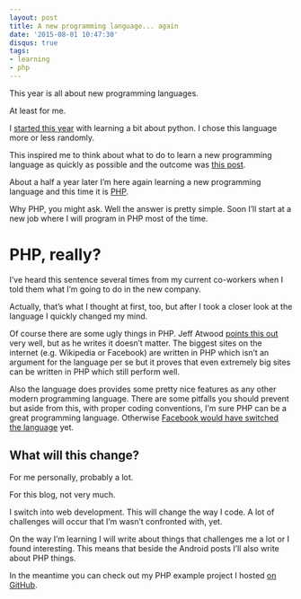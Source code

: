 ```yaml
---
layout: post
title: A new programming language... again
date: '2015-08-01 10:47:30'
disqus: true
tags:
- learning
- php
---
```



This year is all about new programming languages.

At least for me.

I [started this year](/new-year-new-language-python/) with learning a bit about python. I chose this language more or less randomly.

This inspired me to think about what to do to learn a new programming language as quickly as possible and the outcome was [this post](/how-to-learn-a-new-programming-language/).

About a half a year later I’m here again learning a new programming language and this time it is [PHP](http://php.net/).

Why PHP, you might ask. Well the answer is pretty simple. Soon I’ll start at a new job where I will program in PHP most of the time.


# PHP, really?

I’ve heard this sentence several times from my current co-workers when I told them what I’m going to do in the new company.

Actually, that’s what I thought at first, too, but after I took a closer look at the language I quickly changed my mind.

Of course there are some ugly things in PHP. Jeff Atwood [points this out](http://blog.codinghorror.com/php-sucks-but-it-doesnt-matter/) very well, but as he writes it doesn’t matter. The biggest sites on the internet (e.g. Wikipedia or Facebook) are written in PHP which isn’t an argument for the language per se but it proves that even extremely big sites can be written in PHP which still perform well.

Also the language does provides some pretty nice features as any other modern programming language. There are some pitfalls you should prevent but aside from this, with proper coding conventions, I’m sure PHP can be a great programming language. Otherwise [Facebook would have switched the language](http://www.quora.com/Why-cant-Facebook-stop-using-PHP) yet.


## What will this change?

For me personally, probably a lot.

For this blog, not very much.

I switch into web development. This will change the way I code. A lot of challenges will occur that I’m wasn’t confronted with, yet.

On the way I’m learning I will write about things that challenges me a lot or I found interesting. This means that beside the Android posts I’ll also write about PHP things.

In the meantime you can check out my PHP example project I hosted [on GitHub](https://github.com/mvieghofer/PHBlog).
